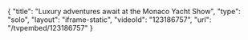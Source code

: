 {
    "title": "Luxury adventures await at the Monaco Yacht Show",
    "type": "solo",
    "layout": "iframe-static",
    "videoId": "123186757",
    "url": "\/tvpembed\/123186757"
}